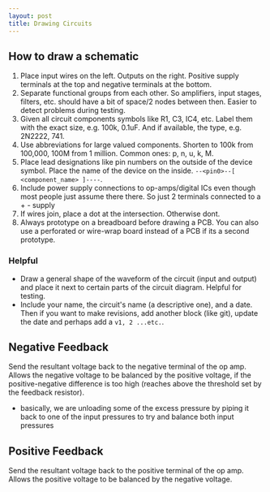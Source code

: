 ```yaml
---
layout: post
title: Drawing Circuits
---
```


## How to draw a schematic

1. Place input wires on the left. Outputs on the right. Positive supply terminals at the top and negative terminals at the bottom.
2. Separate functional groups from each other. So amplifiers, input stages, filters, etc. should have a bit of space/2 nodes between then. Easier to detect problems during testing.
3. Given all circuit components symbols like R1, C3, IC4, etc. Label them with the exact size, e.g. 100k, 0.1uF. And if available, the type, e.g. 2N2222, 741.
4. Use abbreviations for large valued components. Shorten to 100k from 100,000, 100M from 1 million. Common ones: p, n, u, k, M.
5. Place lead designations like pin numbers on the outside of the device symbol. Place the name of the device on the inside. `--<pin0>--[ <component_name> ]----`.
6. Include power supply connections to op-amps/digital ICs even though most people just assume there there. So just 2 terminals connected to a + - supply
7. If wires join, place a dot at the intersection. Otherwise dont.
8. Always prototype on a breadboard before drawing a PCB. You can also use a perforated or wire-wrap board instead of a PCB if its a second prototype.

### Helpful

- Draw a general shape of the waveform of the circuit (input and output) and place it next to certain parts of the circuit diagram. Helpful for testing.
- Include your name, the circuit's name (a descriptive one), and a date. Then if you want to make revisions, add another block (like git), update the date and perhaps add a `v1, 2 ...etc.`.

## Negative Feedback

Send the resultant voltage back to the negative terminal of the op amp. Allows the negative voltage to be balanced by the positive voltage, if the positive-negative difference is too high (reaches above the threshold set by the feedback resistor).

- basically, we are unloading some of the excess pressure by piping it back to one of the input pressures to try and balance both input pressures

## Positive Feedback

Send the resultant voltage back to the positive terminal of the op amp. Allows the positive voltage to be balanced by the negative voltage.
